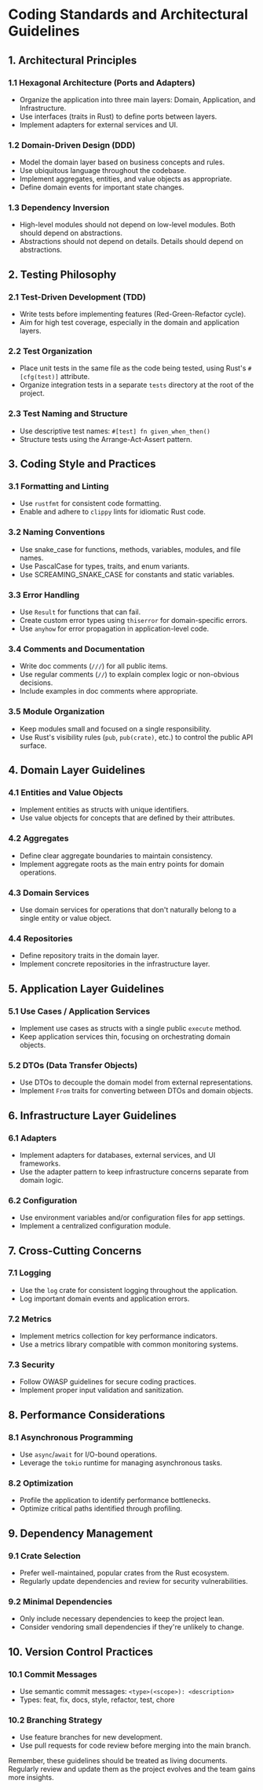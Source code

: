 # Coding Standards and Architectural Guidelines

## 1. Architectural Principles

### 1.1 Hexagonal Architecture (Ports and Adapters)
- Organize the application into three main layers: Domain, Application, and Infrastructure.
- Use interfaces (traits in Rust) to define ports between layers.
- Implement adapters for external services and UI.

### 1.2 Domain-Driven Design (DDD)
- Model the domain layer based on business concepts and rules.
- Use ubiquitous language throughout the codebase.
- Implement aggregates, entities, and value objects as appropriate.
- Define domain events for important state changes.

### 1.3 Dependency Inversion
- High-level modules should not depend on low-level modules. Both should depend on abstractions.
- Abstractions should not depend on details. Details should depend on abstractions.

## 2. Testing Philosophy

### 2.1 Test-Driven Development (TDD)
- Write tests before implementing features (Red-Green-Refactor cycle).
- Aim for high test coverage, especially in the domain and application layers.

### 2.2 Test Organization
- Place unit tests in the same file as the code being tested, using Rust's `#[cfg(test)]` attribute.
- Organize integration tests in a separate `tests` directory at the root of the project.

### 2.3 Test Naming and Structure
- Use descriptive test names: `#[test] fn given_when_then()`
- Structure tests using the Arrange-Act-Assert pattern.

## 3. Coding Style and Practices

### 3.1 Formatting and Linting
- Use `rustfmt` for consistent code formatting.
- Enable and adhere to `clippy` lints for idiomatic Rust code.

### 3.2 Naming Conventions
- Use snake_case for functions, methods, variables, modules, and file names.
- Use PascalCase for types, traits, and enum variants.
- Use SCREAMING_SNAKE_CASE for constants and static variables.

### 3.3 Error Handling
- Use `Result` for functions that can fail.
- Create custom error types using `thiserror` for domain-specific errors.
- Use `anyhow` for error propagation in application-level code.

### 3.4 Comments and Documentation
- Write doc comments (`///`) for all public items.
- Use regular comments (`//`) to explain complex logic or non-obvious decisions.
- Include examples in doc comments where appropriate.

### 3.5 Module Organization
- Keep modules small and focused on a single responsibility.
- Use Rust's visibility rules (`pub`, `pub(crate)`, etc.) to control the public API surface.

## 4. Domain Layer Guidelines

### 4.1 Entities and Value Objects
- Implement entities as structs with unique identifiers.
- Use value objects for concepts that are defined by their attributes.

### 4.2 Aggregates
- Define clear aggregate boundaries to maintain consistency.
- Implement aggregate roots as the main entry points for domain operations.

### 4.3 Domain Services
- Use domain services for operations that don't naturally belong to a single entity or value object.

### 4.4 Repositories
- Define repository traits in the domain layer.
- Implement concrete repositories in the infrastructure layer.

## 5. Application Layer Guidelines

### 5.1 Use Cases / Application Services
- Implement use cases as structs with a single public `execute` method.
- Keep application services thin, focusing on orchestrating domain objects.

### 5.2 DTOs (Data Transfer Objects)
- Use DTOs to decouple the domain model from external representations.
- Implement `From` traits for converting between DTOs and domain objects.

## 6. Infrastructure Layer Guidelines

### 6.1 Adapters
- Implement adapters for databases, external services, and UI frameworks.
- Use the adapter pattern to keep infrastructure concerns separate from domain logic.

### 6.2 Configuration
- Use environment variables and/or configuration files for app settings.
- Implement a centralized configuration module.

## 7. Cross-Cutting Concerns

### 7.1 Logging
- Use the `log` crate for consistent logging throughout the application.
- Log important domain events and application errors.

### 7.2 Metrics
- Implement metrics collection for key performance indicators.
- Use a metrics library compatible with common monitoring systems.

### 7.3 Security
- Follow OWASP guidelines for secure coding practices.
- Implement proper input validation and sanitization.

## 8. Performance Considerations

### 8.1 Asynchronous Programming
- Use `async`/`await` for I/O-bound operations.
- Leverage the `tokio` runtime for managing asynchronous tasks.

### 8.2 Optimization
- Profile the application to identify performance bottlenecks.
- Optimize critical paths identified through profiling.

## 9. Dependency Management

### 9.1 Crate Selection
- Prefer well-maintained, popular crates from the Rust ecosystem.
- Regularly update dependencies and review for security vulnerabilities.

### 9.2 Minimal Dependencies
- Only include necessary dependencies to keep the project lean.
- Consider vendoring small dependencies if they're unlikely to change.

## 10. Version Control Practices

### 10.1 Commit Messages
- Use semantic commit messages: `<type>(<scope>): <description>`
- Types: feat, fix, docs, style, refactor, test, chore

### 10.2 Branching Strategy
- Use feature branches for new development.
- Use pull requests for code review before merging into the main branch.

Remember, these guidelines should be treated as living documents. Regularly review and update them as the project evolves and the team gains more insights.